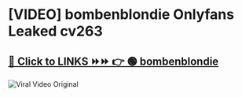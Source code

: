 
 # [VIDEO] bombenblondie Onlyfans Leaked cv263

## <h2><a href="https://clipsfans.com/bombenblondie&ref=git">🔗 Click to LINKS ⏩⏩ 👉 🟢 bombenblondie </a></h2>

<a href="https://clipsfans.com/bombenblondie&ref=git" rel="nofollow" data-target="animated-image.originalLink"><img src="https://i.ibb.co.com/xMMVF88/686577567.gif" alt="Viral Video Original" style="max-width: 100%; display: inline-block;" data-target="animated-image.originalImage"></a>

